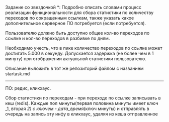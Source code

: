 Задание со звездочкой *:
Подробно описать словами процесс реализации функциональности для сбора статистики по количеству переходов по сокращенным ссылкам, также указать какое дополнительное серверное ПО потребуется (если потребуется).

Пользователю должно быть доступно общее кол-во переходов по ссылке и кол-во переходов в разбивке по дням.

Необходимо учесть, что в пике количество переходов по ссылке может достигать 5.000 в секунду. Допускается задержка (не более чем в 1 минуту) при отображении актуальной статистики пользователю.

Описание выложить в тот же репозиторий файлом с названием startask.md

__________________________________________________________________________
ПО: редис, кликхаус.

Сбор статистики по переходам - при переходе по ссылке записывать в кеш (redis).
Каждые пол минуты(первая половина минуты имеет ключ _1, вторая _2) с ключем - дата_время_(ключ минуты)
и отправлять в очередь на запись эту инфу в кликхаус, удаляя из кеша отправленное
